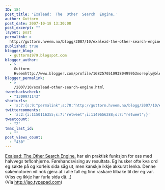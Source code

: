 ```yaml
---
ID: 184
post_title: 'Exalead:  The  Other  Search  Engine.'
author: Guttorm
post_date: 2007-10-18 13:30:00
post_excerpt: ""
layout: post
permalink: >
  http://guttorm.hveem.no/blogg/2007/10/exalead-the-other-search-engine/
published: true
blogger_blog:
  - guttorm1979.blogspot.com
blogger_author:
  - >
    Guttorm
    Hveemhttp://www.blogger.com/profile/16825705109380499953noreply@blogger.com
blogger_permalink:
  - >
    /2007/10/exalead-other-search-engine.html
tweetbackscheck:
  - "1309971143"
shorturls:
  - 'a:7:{s:9:"permalink";s:70:"http://guttorm.hveem.no/blogg/2007/10/exalead-the-other-search-engine/";s:7:"tinyurl";s:25:"http://tinyurl.com/bfqled";s:4:"isgd";s:17:"http://is.gd/hHXY";s:5:"bitly";s:18:"http://bit.ly/CC5c";s:5:"snipr";s:22:"http://snipr.com/ayex5";s:5:"snurl";s:22:"http://snurl.com/ayex5";s:7:"snipurl";s:24:"http://snipurl.com/ayex5";}'
twittercomments:
  - 'a:2:{i:1150116355;s:7:"retweet";i:1149656288;s:7:"retweet";}'
tweetcount:
  - "2"
tmac_last_id:
  - ""
post_views_count:
  - "430"
---
```

<a href="http://www.exalead.com/search">Exalead: The Other Search Engine.</a> har ein praktisk funksjon for oss med halvvegs teflonhjerne. Førehandsvising av resultata. Eg husker ofte kva ord eg søkte på og korleis sida såg ut, men kanskje ikkje akkurat lenka. Denne søkemotoren vil nok gjera at i alle fall eg finn raskare tilbake til der eg var. (Viss eg ikkje har furla sida då...)<br />(Via <a href="http://jao.typepad.com">http://jao.typepad.com</a>)